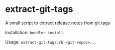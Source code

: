 # extract-git-tags

A small script to extract release notes from git tags

Installation: `bundler install`

Usage: `extract-git-tags.rb <git-repos>...`
